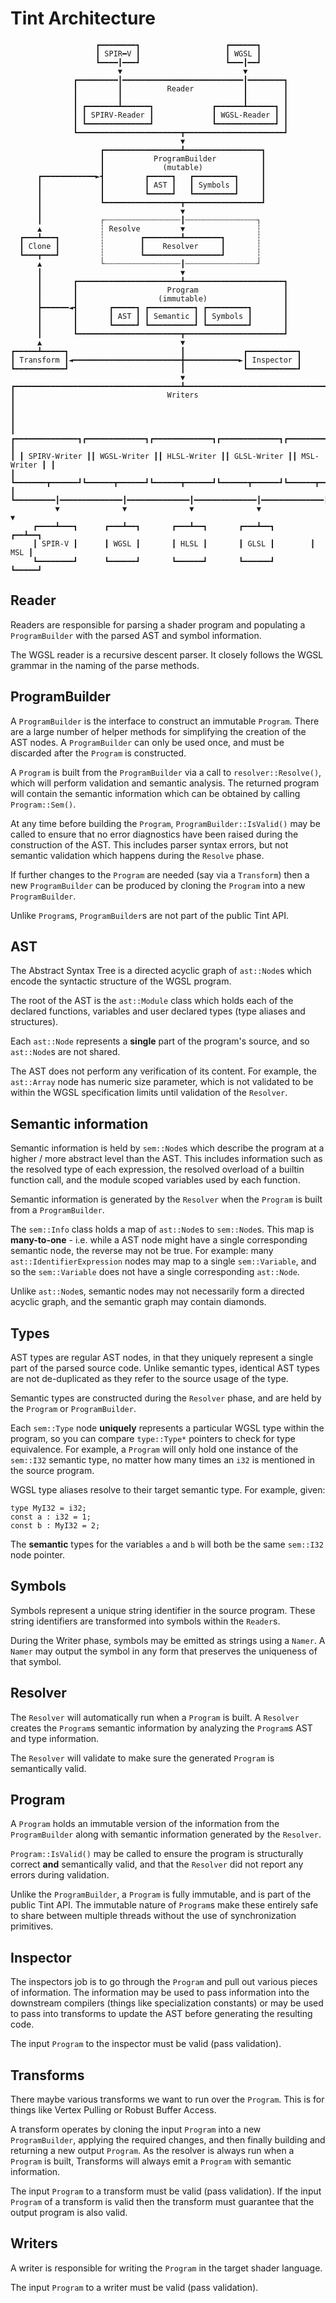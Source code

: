 # Tint Architecture

```
                   ┏━━━━━━━━┓                   ┏━━━━━━┓
                   ┃ SPIR━V ┃                   ┃ WGSL ┃
                   ┗━━━━┃━━━┛                   ┗━━━┃━━┛
                        ▼                           ▼
              ┏━━━━━━━━━┃━━━━━━━━━━━━━━━━━━━━━━━━━━━┃━━━━━━━━┓
              ┃         ┃          Reader           ┃        ┃
              ┃         ┃                           ┃        ┃
              ┃ ┏━━━━━━━┻━━━━━━┓             ┏━━━━━━┻━━━━━━┓ ┃
              ┃ ┃ SPIRV-Reader ┃             ┃ WGSL-Reader ┃ ┃
              ┃ ┗━━━━━━━━━━━━━━┛             ┗━━━━━━━━━━━━━┛ ┃
              ┗━━━━━━━━━━━━━━━━━━━━━━━┳━━━━━━━━━━━━━━━━━━━━━━┛
                                      ▼
                    ┏━━━━━━━━━━━━━━━━━┻━━━━━━━━━━━━━━━━━┓
                    ┃           ProgramBuilder          ┃
                    ┃             (mutable)             ┃
      ┏━━━━━━━━━━━━►┫         ┏━━━━━┓   ┏━━━━━━━━━┓     ┃
      ┃             ┃         ┃ AST ┃   ┃ Symbols ┃     ┃
      ┃             ┃         ┗━━━━━┛   ┗━━━━━━━━━┛     ┃
      ┃             ┗━━━━━━━━━━━━━━━━━┳━━━━━━━━━━━━━━━━━┛
      ┃                               ▼
      ┃             ┌┄┄┄┄┄┄┄┄┄┄┄┄┄┄┄┄┄┃┄┄┄┄┄┄┄┄┄┄┄┄┄┄┄┄┐
      ▲             ┆ Resolve         ▼                ┆
  ┏━━━┻━━━┓         ┆        ┏━━━━━━━━┻━━━━━━━━┓       ┆
  ┃ Clone ┃         ┆        ┃    Resolver     ┃       ┆
  ┗━━━┳━━━┛         ┆        ┗━━━━━━━━━━━━━━━━━┛       ┆
      ▲             └┄┄┄┄┄┄┄┄┄┄┄┄┄┄┄┄┄┃┄┄┄┄┄┄┄┄┄┄┄┄┄┄┄┄┘
      ┃                               ▼
      ┃       ┏━━━━━━━━━━━━━━━━━━━━━━━┻━━━━━━━━━━━━━━━━━━━━━━┓
      ┃       ┃                    Program                   ┃
      ┃       ┃                  (immutable)                 ┃
      ┣━━━━━━◄┫       ┏━━━━━┓ ┏━━━━━━━━━━┓ ┏━━━━━━━━━┓       ┃
      ┃       ┃       ┃ AST ┃ ┃ Semantic ┃ ┃ Symbols ┃       ┃
      ┃       ┃       ┗━━━━━┛ ┗━━━━━━━━━━┛ ┗━━━━━━━━━┛       ┃
      ┃       ┗━━━━━━━━━━━━━━━━━━━━━━━┳━━━━━━━━━━━━━━━━━━━━━━┛
      ▲                               ▼
┏━━━━━┻━━━━━┓                         ┃             ┏━━━━━━━━━━━┓
┃ Transform ┃◄━━━━━━━━━━━━━━━━━━━━━━━━╋━━━━━━━━━━━━►┃ Inspector ┃
┗━━━━━━━━━━━┛                         ┃             ┗━━━━━━━━━━━┛
                                      ▼
┏━━━━━━━━━━━━━━━━━━━━━━━━━━━━━━━━━━━━━┻━━━━━━━━━━━━━━━━━━━━━━━━━━━━━━━━━━━━━━━┓
┃                                  Writers                                    ┃
┃                                                                             ┃
┃ ┏━━━━━━━━━━━━━━┓┏━━━━━━━━━━━━━┓┏━━━━━━━━━━━━━┓┏━━━━━━━━━━━━━┓┏━━━━━━━━━━━━┓ ┃
┃ ┃ SPIRV-Writer ┃┃ WGSL-Writer ┃┃ HLSL-Writer ┃┃ GLSL-Writer ┃┃ MSL-Writer ┃ ┃
┃ ┗━━━━━━━┳━━━━━━┛┗━━━━━━┳━━━━━━┛┗━━━━━━┳━━━━━━┛┗━━━━━━┳━━━━━━┛┗━━━━━━┳━━━━━┛ ┃
┗━━━━━━━━━┃━━━━━━━━━━━━━━┃━━━━━━━━━━━━━━┃━━━━━━━━━━━━━━┃━━━━━━━━━━━━━━┃━━━━━━━┛
          ▼              ▼              ▼              ▼              ▼
     ┏━━━━┻━━━┓      ┏━━━┻━━┓       ┏━━━┻━━┓       ┏━━━┻━━┓        ┏━━┻━━┓
     ┃ SPIR-V ┃      ┃ WGSL ┃       ┃ HLSL ┃       ┃ GLSL ┃        ┃ MSL ┃
     ┗━━━━━━━━┛      ┗━━━━━━┛       ┗━━━━━━┛       ┗━━━━━━┛        ┗━━━━━┛
```

## Reader

Readers are responsible for parsing a shader program and populating a
`ProgramBuilder` with the parsed AST and symbol information.

The WGSL reader is a recursive descent parser. It closely follows the WGSL
grammar in the naming of the parse methods.

## ProgramBuilder

A `ProgramBuilder` is the interface to construct an immutable `Program`.
There are a large number of helper methods for simplifying the creation of the
AST nodes. A `ProgramBuilder` can only be used once, and must be discarded after
the `Program` is constructed.

A `Program` is built from the `ProgramBuilder` via a call to
`resolver::Resolve()`, which will perform validation and semantic analysis.
The returned program will contain the semantic information which can be obtained
by calling `Program::Sem()`.

At any time before building the `Program`, `ProgramBuilder::IsValid()` may be
called to ensure that no error diagnostics have been raised during the
construction of the AST. This includes parser syntax errors, but not semantic
validation which happens during the `Resolve` phase.

If further changes to the `Program` are needed (say via a `Transform`) then a
new `ProgramBuilder` can be produced by cloning the `Program` into a new
`ProgramBuilder`.

Unlike `Program`s, `ProgramBuilder`s are not part of the public Tint API.

## AST

The Abstract Syntax Tree is a directed acyclic graph of `ast::Node`s which
encode the syntactic structure of the WGSL program.

The root of the AST is the `ast::Module` class which holds each of the declared
functions, variables and user declared types (type aliases and structures).

Each `ast::Node` represents a **single** part of the program's source, and so
`ast::Node`s are not shared.

The AST does not perform any verification of its content. For example, the
`ast::Array` node has numeric size parameter, which is not validated to be
within the WGSL specification limits until validation of the `Resolver`.

## Semantic information

Semantic information is held by `sem::Node`s which describe the program at
a higher / more abstract level than the AST. This includes information such as
the resolved type of each expression, the resolved overload of a builtin
function call, and the module scoped variables used by each function.

Semantic information is generated by the `Resolver` when the `Program`
is built from a `ProgramBuilder`.

The `sem::Info` class holds a map of `ast::Node`s to `sem::Node`s.
This map is **many-to-one** - i.e. while a AST node might have a single
corresponding semantic node, the reverse may not be true. For example:
many `ast::IdentifierExpression` nodes may map to a single `sem::Variable`,
and so the `sem::Variable` does not have a single corresponding
`ast::Node`.

Unlike `ast::Node`s, semantic nodes may not necessarily form a directed acyclic
graph, and the semantic graph may contain diamonds.

## Types

AST types are regular AST nodes, in that they uniquely represent a single part
of the parsed source code. Unlike semantic types, identical AST types are not
de-duplicated as they refer to the source usage of the type.

Semantic types are constructed during the `Resolver` phase, and are held by
the `Program` or `ProgramBuilder`.

Each `sem::Type` node **uniquely** represents a particular WGSL type within the
program, so you can compare `type::Type*` pointers to check for type
equivalence. For example, a `Program` will only hold one instance of the
`sem::I32` semantic type, no matter how many times an `i32` is mentioned in the
source program.

WGSL type aliases resolve to their target semantic type. For example, given:

```wgsl
type MyI32 = i32;
const a : i32 = 1;
const b : MyI32 = 2;
```

The **semantic** types for the variables `a` and `b` will both be the same
`sem::I32` node pointer.

## Symbols

Symbols represent a unique string identifier in the source program. These string
identifiers are transformed into symbols within the `Reader`s.

During the Writer phase, symbols may be emitted as strings using a `Namer`.
A `Namer` may output the symbol in any form that preserves the uniqueness of
that symbol.

## Resolver

The `Resolver` will automatically run when a `Program` is built.
A `Resolver` creates the `Program`s semantic information by analyzing the
`Program`s AST and type information.

The `Resolver` will validate to make sure the generated `Program` is
semantically valid.

## Program

A `Program` holds an immutable version of the information from the
`ProgramBuilder` along with semantic information generated by the
`Resolver`.

`Program::IsValid()` may be called to ensure the program is structurally correct
**and** semantically valid, and that the `Resolver` did not report any errors
during validation.

Unlike the `ProgramBuilder`, a `Program` is fully immutable, and is part of the
public Tint API. The immutable nature of `Program`s make these entirely safe
to share between multiple threads without the use of synchronization primitives.

## Inspector

The inspectors job is to go through the `Program` and pull out various pieces of
information. The information may be used to pass information into the downstream
compilers (things like specialization constants) or may be used to pass into
transforms to update the AST before generating the resulting code.

The input `Program` to the inspector must be valid (pass validation).

## Transforms

There maybe various transforms we want to run over the `Program`.
This is for things like Vertex Pulling or Robust Buffer Access.

A transform operates by cloning the input `Program` into a new `ProgramBuilder`,
applying the required changes, and then finally building and returning a new
output `Program`. As the resolver is always run when a `Program` is built,
Transforms will always emit a `Program` with semantic information.

The input `Program` to a transform must be valid (pass validation).
If the input `Program` of a transform is valid then the transform must guarantee
that the output program is also valid.

## Writers

A writer is responsible for writing the `Program` in the target shader language.

The input `Program` to a writer must be valid (pass validation).

